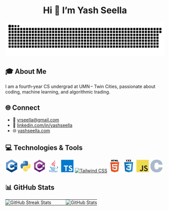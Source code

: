 <h1 align="center">Hi 👋 I’m Yash Seella</h1>

<!-- 1. Snake animation -->
<p align="center">
  <picture>
    <source
      media="(prefers-color-scheme: dark)"
      srcset="https://raw.githubusercontent.com/yashhhseella/yashhhseella/output/github-contribution-grid-snake-dark.svg?palette=github-dark" />
    <source
      media="(prefers-color-scheme: light)"
      srcset="https://raw.githubusercontent.com/yashhhseella/yashhhseella/output/github-contribution-grid-snake.svg" />
    <img
      alt="GitHub Contribution Snake"
      src="https://raw.githubusercontent.com/yashhhseella/yashhhseella/output/github-contribution-grid-snake.svg" />
  </picture>
</p>

<!-- 2. About Me -->
## 🎓 About Me  
I am a fourth‑year CS undergrad at UMN – Twin Cities, passionate about coding, machine learning, and algorithmic trading.

<!-- 3. Connect -->
## 🌐 Connect
- 📧 [yrseella@gmail.com](mailto:yrseella@umn.edu)  
- 🔗 [linkedin.com/in/yashseella](https://www.linkedin.com/in/yashseella/)  
- 🌐 [yashseella.com](https://yashseella.com)


<!-- 4. Technologies & Tools -->
## 💻 Technologies & Tools
<p align="left">
  <a href="https://www.w3schools.com/cpp/"       target="_blank"><img src="https://raw.githubusercontent.com/devicons/devicon/master/icons/cplusplus/cplusplus-original.svg" alt="C++" width="40"/></a>
  <a href="https://www.python.org"               target="_blank"><img src="https://raw.githubusercontent.com/devicons/devicon/master/icons/python/python-original.svg" alt="Python" width="40"/></a>
  <a href="https://www.w3schools.com/cs/"        target="_blank"><img src="https://raw.githubusercontent.com/devicons/devicon/master/icons/csharp/csharp-original.svg" alt="C#" width="40"/></a>
  <a href="https://www.java.com"                 target="_blank"><img src="https://raw.githubusercontent.com/devicons/devicon/master/icons/java/java-original.svg" alt="Java" width="40"/></a>
  <a href="https://www.typescriptlang.org/"      target="_blank"><img src="https://raw.githubusercontent.com/devicons/devicon/master/icons/typescript/typescript-original.svg" alt="TypeScript" width="40"/></a>
  <a href="https://tailwindcss.com/"             target="_blank"><img src="https://www.vectorlogo.zone/logos/tailwindcss/tailwindcss-icon.svg" alt="Tailwind CSS" width="40"/></a>
  <a href="https://www.w3.org/html/"             target="_blank"><img src="https://raw.githubusercontent.com/devicons/devicon/master/icons/html5/html5-original-wordmark.svg" alt="HTML5" width="40"/></a>
  <a href="https://www.w3schools.com/css/"       target="_blank"><img src="https://raw.githubusercontent.com/devicons/devicon/master/icons/css3/css3-original-wordmark.svg" alt="CSS3" width="40"/></a>
  <a href="https://javascript.com"               target="_blank"><img src="https://raw.githubusercontent.com/devicons/devicon/master/icons/javascript/javascript-original.svg" alt="JavaScript" width="40"/></a>
  <a href="https://www.cprogramming.com/"        target="_blank"><img src="https://raw.githubusercontent.com/devicons/devicon/master/icons/c/c-original.svg" alt="C" width="40"/></a>
</p>

<!-- 5. GitHub Stats -->
## 📊 GitHub Stats
<table style="width:100%; border:none; border-collapse: collapse;">
  <tr>
    <td align="left" width="50%" style="border:none; padding:0;">
      <img
        src="https://github-readme-streak-stats.herokuapp.com/?user=yashhhseella"
        alt="GitHub Streak Stats"
        width="100%"/>
    </td>
    <td align="right" width="50%" style="border:none; padding:0;">
      <img
        src="https://github-readme-stats.vercel.app/api?username=yashhhseella&show_icons=true&locale=en"
        alt="GitHub Stats"
        width="100%"/>
    </td>
  </tr>
</table>
